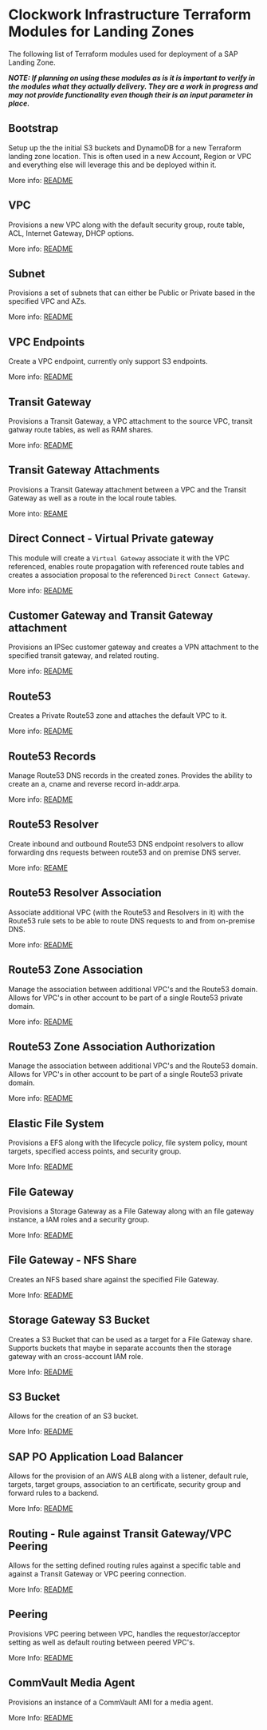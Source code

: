 # Clockwork Infrastructure Terraform Modules for Landing Zones

The following list of Terraform modules used for deployment of a SAP Landing Zone. 

***NOTE: If planning on using these modules as is it is important to verify in the modules what they actually delivery. They are a work in progress and may not provide functionality even though their is an input parameter in place.***

## Bootstrap
Setup up the the initial S3 buckets and DynamoDB for a new Terraform landing zone location.  This is often used in a new Account, Region or VPC and everything else will leverage this and be deployed within it. 

More info: [README](./bootstrap/README.md)

## VPC
Provisions a new VPC along with the default security group, route table, ACL, Internet Gateway, DHCP options.  

More info: [README](./vpc/README.md)

## Subnet 
Provisions a set of subnets that can either be Public or Private based in the specified VPC and AZs. 

More info: [README](./subnets/README.md)

## VPC Endpoints
Create a VPC endpoint, currently only support S3 endpoints.

More info: [README](./vpc-endpoints/README.md)

## Transit Gateway
Provisions a Transit Gateway, a VPC attachment to the source VPC, transit gatway route tables, as well as RAM shares. 

More info: [README](transit-gateway/README.md)
## Transit Gateway Attachments
Provisions a Transit Gateway attachment between a VPC and the Transit Gateway as well as a route in the local route tables. 

More into: [REAME](./transit-gateway-attachment/README.md)


## Direct Connect - Virtual Private gateway
This module will create a `Virtual Gateway` associate it with the VPC referenced, enables route propagation with referenced route tables and creates a association proposal to the referenced `Direct Connect Gateway`. 

More info: [README](./virtual-private-gateway-dx/README.md)

## Customer Gateway and Transit Gateway attachment
Provisions an IPSec customer gateway and creates a VPN attachment to the specified transit gateway, and related routing. 

More info: [README](./customer-gateway/README.md)
## Route53
Creates a Private Route53 zone and attaches the default VPC to it. 

More info: [README](./route53/README.md)

## Route53 Records
Manage Route53 DNS records in the created zones. Provides the ability to create an a, cname and reverse record in-addr.arpa. 

More info: [README](./route53-records/README.md)

## Route53 Resolver

Create inbound and outbound Route53 DNS endpoint resolvers to allow forwarding dns requests between route53 and on premise DNS server. 

More info: [REAME](./route53-resolver/README.md)


## Route53 Resolver Association

Associate additional VPC (with the Route53 and Resolvers in it) with the Route53 rule sets to be able to route DNS requests to and from on-premise DNS. 

More info: [README](./route53-resolver-association/README.md)

## Route53 Zone Association

Manage the association between additional VPC's and the Route53 domain. Allows for VPC's in other account to be part of a single Route53 private domain. 

More info: [README](./route53-zone-association/README.md)
## Route53 Zone Association Authorization

Manage the association between additional VPC's and the Route53 domain. Allows for VPC's in other account to be part of a single Route53 private domain. 

More info: [README](./route53-zone-association-authorization/README.md)


## Elastic File System
Provisions a EFS along with the lifecycle policy, file system policy, mount targets, specified access points, and security group.

More Info: [README](./elastic-file-system/README.md)

## File Gateway
Provisions a Storage Gateway as a File Gateway along with an file gateway instance, a IAM roles and a security group. 

More Info: [README](./file-gateway/README.md)

## File Gateway - NFS Share 
Creates an NFS based share against the specified File Gateway. 

More Info: [README](./file-gateway-nfs-share/README.md)

## Storage Gateway S3 Bucket 
Creates a S3 Bucket that can be used as a target for a File Gateway share. Supports buckets that maybe in separate accounts then the storage gateway with an cross-account IAM role. 

More Info: [README](./storage-gateway-bucket/README.md)

## S3 Bucket
Allows for the creation of an S3 bucket.

More Info: [README](./s3-bucket/README.md)

## SAP PO Application Load Balancer
Allows for the provision of an AWS ALB along with a listener, default rule, targets, target groups, association to an certificate, security group and forward rules to a backend. 

More Info: [README](./sap-po-alb/README.md)

## Routing - Rule against Transit Gateway/VPC Peering
Allows for the setting defined routing rules against a specific table and against a Transit Gateway or VPC peering connection.

More Info: [README](./routing/README.md)

## Peering
Provisions VPC peering between VPC, handles the requestor/acceptor setting as well as default routing between peered VPC's.

More Info: [README](./peering/README.md)

## CommVault Media Agent 
Provisions an instance of a CommVault AMI for a media agent. 

More Info: [README](./commvault-media-agent/README.md)